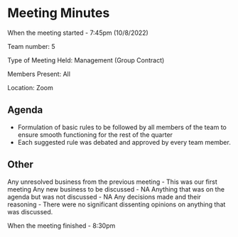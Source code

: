 # Meeting Minutes

When the meeting started - 7:45pm (10/8/2022)

Team number: 5

Type of Meeting Held: Management (Group Contract)

Members Present: All

Location: Zoom

## Agenda
- Formulation of basic rules to be followed by all members of the team to ensure smooth functioning for the rest of the quarter
- Each suggested rule was debated and approved by every team member.

## Other
Any unresolved business from the previous meeting - This was our first meeting
Any new business to be discussed - NA
Anything that was on the agenda but was not discussed  - NA
Any decisions made and their reasoning - There were no significant dissenting opinions on anything that was discussed.

When the meeting finished - 8:30pm 
